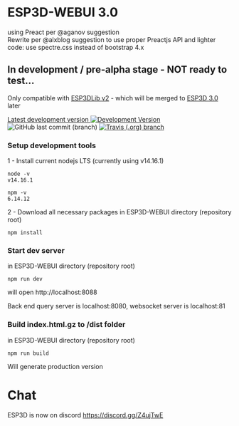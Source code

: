 # ESP3D-WEBUI 3.0

using Preact per @aganov suggestion  
Rewrite per @alxblog suggestion to use proper Preactjs API and lighter code: use spectre.css instead of bootstrap 4.x

## In development / pre-alpha stage - NOT ready to test...

Only compatible with [ESP3DLib v2](https://github.com/luc-github/ESP3DLib/tree/2-0) - which will be merged to [ESP3D 3.0](https://github.com/luc-github/ESP3D/tree/3.0) later

[Latest development version ![Development Version](https://img.shields.io/badge/Devt-v3.0-yellow?style=plastic)](https://github.com/luc-github/ESP3D-WEBUI/tree/3.0-rewrite) ![GitHub last commit (branch)](https://img.shields.io/github/last-commit/luc-github/ESP3D-WEBUI/3.0-rewrite?style=plastic) [![Travis (.org) branch](https://img.shields.io/travis/luc-github/ESP3D-WEBUI/3.0-rewrite?style=plastic)](https://travis-ci.org/github/luc-github/ESP3D-WEBUI)

### Setup development tools

1 - Install current nodejs LTS (currently using v14.16.1)

```
node -v
v14.16.1

npm -v
6.14.12
```

2 - Download all necessary packages in ESP3D-WEBUI directory (repository root)

```
npm install
```

### Start dev server

in ESP3D-WEBUI directory (repository root)

```
npm run dev
```

will open http://localhost:8088

Back end query server is localhost:8080, websocket server is localhost:81

### Build index.html.gz to /dist folder

in ESP3D-WEBUI directory (repository root)

```
npm run build
```

Will generate production version

# Chat

ESP3D is now on discord https://discord.gg/Z4ujTwE
